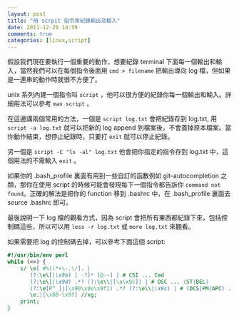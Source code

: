 ```yaml
---
layout: post
title: "用 scrpit 指令來紀錄輸出及輸入"
date: 2011-12-29 14:59
comments: true
categories: [linux,script]
---
```

假設我們現在要執行一個重要的動作，想要紀錄 terminal 下面每一個輸出和輸入，當然我們可以在每個指令後面用 ```cmd > filename``` 把輸出導向 log 檔，但如果是一連串的動作時就很不方便了。

unix 系列內建一個指令叫 ```script``` ，他可以很方便的紀錄你每一個輸出和輸入。詳細用法可以參考 ```man script``` 。

在這邊講兩個常用的方法，一個是 ```script log.txt``` 會把紀錄存到 log.txt, 用 ```script -a log.txt``` 就可以把新的 log append 到檔案後，不會蓋掉原本檔案。當你動作結束，想停止紀錄時，只要打 ```exit``` 就可以停止紀錄。

另一個是 ```script -C "ls -al" log.txt``` 他會把你指定的指令存到 log.txt 中，這個用法的不需輸入 ```exit``` 。

如果你的 .bash_profile 裏面有用到一些自訂的函數例如 git-autocompletion 之類，那你在使用 script 的時候可能會發現每下一個指令都告訴你 ```command not found```。正確的解法是把你的 function 移到 .bashrc 中，在 .bash_profile 裏面去 source .bashrc 即可。

最後說明一下 log 檔的觀看方式，因為 script 會把所有東西都紀錄下來，包括控制碼這些，所以可以用 ```less -r log.txt``` 或 ```more log.txt``` 來觀看。

如果需要把 log 的控制碼去掉，可以參考下面這個 script:

``` perl
#!/usr/bin/env perl
while (<>) {
    s/ \e[ #%()*+\-.\/]. |
       (?:\e\[|\x9b) [ -?]* [@-~] | # CSI ... Cmd
       (?:\e\]|\x9d) .*? (?:\e\\|[\a\x9c]) | # OSC ... (ST|BEL)
       (?:\e[P^_]|[\x90\x9e\x9f]) .*? (?:\e\\|\x9c) | # (DCS|PM|APC) ... ST
       \e.|[\x80-\x9f] //xg;
    print;
}
```

